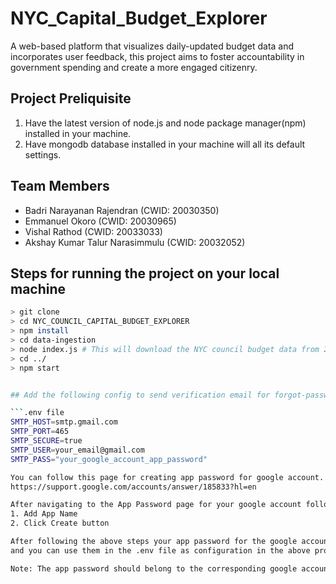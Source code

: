 # NYC_Capital_Budget_Explorer

A web-based platform that visualizes daily-updated budget data and incorporates user feedback, this project aims to foster accountability in government spending and create a more engaged citizenry.

## Project Preliquisite

1. Have the latest version of node.js and node package manager(npm) installed in your machine.
2. Have mongodb database installed in your machine will all its default settings.


## Team Members

- Badri Narayanan Rajendran  (CWID: 20030350)
- Emmanuel Okoro  (CWID: 20030965)
- Vishal Rathod (CWID: 20033033)
- Akshay Kumar Talur Narasimmulu (CWID: 20032052)

## Steps for running the project on your local machine

```Bash
> git clone
> cd NYC_COUNCIL_CAPITAL_BUDGET_EXPLORER
> npm install 
> cd data-ingestion
> node index.js # This will download the NYC council budget data from 2019 to date
> cd ../    
> npm start


## Add the following config to send verification email for forgot-password

```.env file
SMTP_HOST=smtp.gmail.com
SMTP_PORT=465
SMTP_SECURE=true
SMTP_USER=your_email@gmail.com
SMTP_PASS="your_google_account_app_password"

You can follow this page for creating app password for google account.
https://support.google.com/accounts/answer/185833?hl=en

After navigating to the App Password page for your google account follow the below steps:
1. Add App Name
2. Click Create button

After following the above steps your app password for the google account will be created,
and you can use them in the .env file as configuration in the above provided format.

Note: The app password should belong to the corresponding google account email.